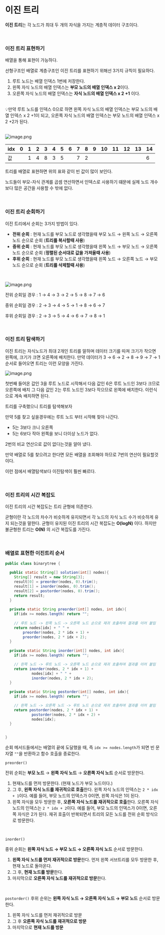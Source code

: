 # 이진 트리

**이진 트리**는 각 노드가 최대 두 개의 자식을 가지는 계층적 데이터 구조이다.

<br>

### 이진 트리 표현하기

배열을 통해 표현이 가능하다.

선형구조인 배열로 계층구조인 이진 트리를 표현하기 위해선 3가지 규칙이 필요하다.

1. 루트 노드는 배열 인덱스 1번에 저장한다.
2. 왼쪽 자식 노드의 배열 인덱스는 **부모 노드의 배열 인덱스 x 2**이다.
3. 오른쪽 자식 노드의 배열 인덱스는 **자식 노드의 배열 인덱스 x 2 +1** 이다.

<br>

<aside>
💡만약 루트 노드를 인덱스 0으로 하면 왼쪽 자식 노드의 배열 인덱스는 부모 노드의 배열 인덱스 x 2 +1이 되고, 오른쪽 자식 노드의 배열 인덱스는 부모 노드의 배열 인덱스 x 2 +2가 된다.

</aside>

<br>

![image.png](/Datastructure/img/tree_1.png)

| idx | 0 | 1 | 2 | 3 | 4 | 5 | 6 | 7 | 8 | 9 | 10 | 11 | 12 | 13 | 14 |
| --- | --- | --- | --- | --- | --- | --- | --- | --- | --- | --- | --- | --- | --- | --- | --- |
| 값 |  | 1 | 4 | 8 | 3 | 5 |  | 7 | 2 |  |  |  |  |  | 6 |

트리를 배열로 표현하면 위의 표와 같이 빈 값이 많이 보인다.

노드들이 부모-자식 관계를 곱셈 연산하면서 인덱스로 사용하기 떄문에 실제 노드 개수보다 많은 공간을 사용할 수 밖에 없다. 

<br>

### 이진 트리 순회하기

이진 트리에서 순회는 3가지 방법이 있다.

- **전위 순회** : 현재 노드를 부모 노드로 생각했을때 부모 노드 → 왼쪽 노드 → 오른쪽 노드 순으로 순회
(**트리를 복사할때 사용**)
- **중위 순회** : 현재 노드를 부모 노드로 생각했을때 왼쪽 노드 → 부모 노드 → 오른쪽 노드 순으로 순회
(**정렬된 순서대로 값을 가져올때 사용**)
- **후위 순회** : 현재 노드를 부모 노드로 생각했을때 왼쪽 노드 → 오른쪽 노드 → 부모 노드 순으로 순회
(**트리를 삭제할때 사용**)

<br>

![image.png](/Datastructure/img/tree_2.png)

전위 순회일 경우 : 1 → 4 → 3 → 2 → 5 → 8 → 7 → 6

중위 순회일 경우 : 2 → 3 → 4 → 5 → 1 → 8 → 6 → 7

후위 순회일 경우 : 2 → 3 → 5 → 4 → 6 → 7 → 8 → 1

<br>

### 이진 트리 탐색하기

이진 트리는 자식노드가 최대 2개인 트리를 말하며 데이터 크기를 따져 크기가 작으면 왼쪽에, 크기가 크면 오른쪽에 배치한다. 만약 데이터가 3 → 6 → 2 → 8 → 9 → 7 → 1 순서로 들어오면 트리는 이런 모양을 가진다.

![image.png](/Datastructure/img/tree_3.png)

첫번째 들어온 값인 3을 루트 노드로 시작해서 다음 값인 6은 루트 노드인 3보다 크므로 오른쪽에 배치 그 다음 값인 2는 루트 노드인 3보다 작으므로 왼쪽에 배치한다. 이런식으로 계속 배치하면 된다.

트리를 구축했으니 트리를 탐색해보자

만약 5를 찾고 싶을경우에는 루트 노드 부터 시작해 찾아 나간다.

- 5는 3보다 크니 오른쪽
- 5는 6보다 작아 왼쪽을 보니 더이상 노드가 없다.

2번의 비교 연산으로 값이 없다는것을 알아 냈다.

만약 배열로 5를 찾으려고 한다면 모든 배열을 조회해야 하므로 7번의 연산이 필요할것이다.

이런 점에서 배열탐색보다 이진탐색이 훨씬 빠르다.

<br>

### 이진 트리의 시간 복잡도

이진 트리의 시간 복잡도는 트리 균형에 의존한다.

균형이란 각 노드의 차수가 비슷하게 유지되면서 각 노드의 자식 노드 수가 비슷하게 유지 되는것을 말한다. 균형이 유지된 이진 트리의 시간 복잡도는 **O(logN)** 이다. 하지만 불균형한 트리는 **O(N)** 의 시간 복잡도를 가진다. 

<br>

### 배열로 표현한 이진트리 순서

```java
public class binarytree {

  public static String[] solution(int[] nodes){
    String[] result = new String[3];
    result[0] = preorder(nodes, 0).trim();
    result[1] = inorder(nodes, 0).trim();
    result[2] = postorder(nodes, 0).trim();
    return result;
  }
  
  private static String preorder(int[] nodes, int idx){
    if(idx >= nodes.length) return "";
    
    // 루트 노드 -> 왼쪽 노드 -> 오른쪽 노드 순으로 재귀 호출하여 결과를 이어 붙임
    return nodes[idx] + " " +
        preorder(nodes, 2 * idx + 1) + 
        preorder(nodes, 2 * idx + 2);
  }
  
  private static String inorder(int[] nodes, int idx){
    if(idx >= nodes.length) return "";

    // 왼쪽 노드 -> 루트 노드 -> 오른쪽 노드 순으로 재귀 호출하여 결과를 이어 붙임
    return inorder(nodes, 2 * idx + 1) +
            nodes[idx] + " " +
            inorder(nodes, 2 * idx + 2);
  }
  
  private static String postorder(int[] nodes, int idx){
    if(idx >= nodes.length) return "";

    // 왼쪽 노드 -> 오른쪽 노드 -> 루트 노드 순으로 재귀 호출하여 결과를 이어 붙임
    return postorder(nodes, 2 * idx + 1) +
            postorder(nodes, 2 * idx + 2) +
            nodes[idx];
  }
  

}

```

순회 메서드들에서는 배열의 끝에 도달했을 때, 즉 `idx >= nodes.length`가 되면 빈 문자열 `""`을 반환하고 함수 호출을 종료한다.

`preorder()`

전위 순회는 **부모 노드** → **왼쪽 자식 노드** → **오른쪽 자식 노드** 순서로 방문한다.

1. 현재노드를 먼저 방문한다. (현재 노드가 부모 노드이다.) 
2. 그 후, **왼쪽 자식 노드를 재귀적으로 호출**한다. 왼쪽 자식 노드의 인덱스는 `2 * idx + 1`이다. 예를 들어, 부모 노드의 인덱스가 0이면, 왼쪽 자식은 1이 된다. 
3. 왼쪽 자식을 모두 방문한 후, **오른쪽 자식 노드를 재귀적으로 호출**한다. 오른쪽 자식 노드의 인덱스는 `2 * idx + 2`이다. 예를 들어, 부모 노드의 인덱스가 0이면, 오른쪽 자식은 2가 된다.
재귀 호출이 반복되면서 트리의 모든 노드를 전위 순회 방식으로 방문한다.
<br>

`inorder()`

중위 순회는 **왼쪽 자식 노드 → 부모 노드 → 오른쪽 자식 노드** 순서로 방문한다.

1.  **왼쪽 자식 노드를 먼저 재귀적으로 방문**한다. 먼저 왼쪽 서브트리를 모두 방문한 후, 현재 노드로 돌아온다.
2. 그 후, **현재 노드를 방문**한다.
3. 마지막으로 **오른쪽 자식 노드를 재귀적으로 방문**한다.

<br>

`postorder()`
후위 순위는  **왼쪽 자식 노드 → 오른쪽 자식 노드 → 부모 노드** 순서로 방문한다.
1. 왼쪽 자식 노드를 먼저 재귀적으로 방문
2. 그 후 **오른쪽 자식 노드를 재귀적으로 방문**
3. 마지막으로 **현재 노드를 방문**
